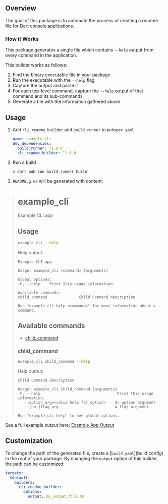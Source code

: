 ## Overview

The goal of this package is to automate the process of creating a readme file for Dart console applications.

### How it Works

This package generates a single file which contains `--help` output from every command in the application.

This builder works as follows:
1. Find the binary executable file in your package
1. Run the executable with the `--help` flag
1. Capture the output and parse it
1. For each top-level command, capture the `--help` output of that command and its sub-commands
1. Generate a file with the information gathered above

## Usage
1. Add `cli_readme_builder` and `build_runner` to `pubspec.yaml`

    ```yaml
    name: example_cli
    dev_dependencies:
      build_runner: ^1.0.0
      cli_readme_builder: ^1.0.0
    ```

1. Run a build

    ```console
    > dart pub run build_runner build
    ```

1. `README.g.md` will be generated with content:
># example_cli
>
>Example CLI app
>
>## Usage
>
>```sh
>example_cli --help
>```
>
>Help output:
>
>```
>Example CLI app
>
>Usage: example_cli <command> [arguments]
>
>Global options:
>-h, --help    Print this usage information.
>
>Available commands:
  >child_command              Child Command description
>
>Run "example_cli help <command>" for more information about a command.
>```
>
>## Available commands
>
>* [child_command](#child_command)
>
>### child_command
>
>```sh
>example_cli child_command --help
>```
>
>Help output:
>
>```
>Child Command description
>
>Usage: example_cli child_command [arguments]
> -h, --help                                  Print this usage information.
>    --option_arg=<value help for option>    An option argument
>    --[no-]flag_arg                         A flag argument
>
>Run "example_cli help" to see global options.
>```

See a full example output here: [Example App Output](https://github.com/m-skolnick/cli_readme_builder/blob/main/example/my_output_file.md)

## Customization

To change the path of the generated file, create a [`build.yaml`](build config)
in the root of your package.
By changing the `output` option of this builder, the path can be customized:

```yaml
targets:
  $default:
    builders:
      cli_readme_builder:
        options:
          output: my_output_file.md
```
